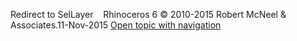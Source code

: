 ---
---

Redirect to SelLayer&#160;
&#160;
Rhinoceros 6 © 2010-2015 Robert McNeel &amp; Associates.11-Nov-2015
 [Open topic with navigation](sellayer.html) 

